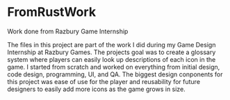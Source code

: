 # FromRustWork
Work done from Razbury Game Internship

The files in this project are part of the work I did during my Game Design Internship at Razbury Games. The projects goal
was to create a glossary system where players can easily look up descriptions of each icon in the game. I started from scratch
and worked on everything from initial design, code design, programming, UI, and QA. The biggest design conponents for this
project was ease of use for the player and reusability for future designers to easily add more icons as the game grows in size. 

